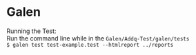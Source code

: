 # Galen

Running the Test:<br>
 Run the command line while in the ``Galen/Addq-Test/galen/tests``<br>
``$ galen test test-example.test --htmlreport ../reports`` 

